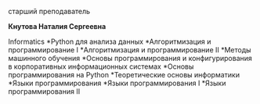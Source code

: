 старший преподаватель



**Кнутова Наталия Сергеевна**

Informatics
	*Python для анализа данных
	*Алгоритмизация и программирование I
	*Алгоритмизация и программирование II
	*Методы машинного обучения
	*Основы программирования и конфигурирования в корпоративных информационных системах
	*Основы программирования на Python
	*Теоретические основы информатики
	*Языки программирования
	*Языки программирования I
	*Языки программирования II